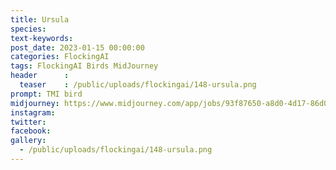 ```yaml
---
title: Ursula
species: 
text-keywords: 
post_date: 2023-01-15 00:00:00
categories: FlockingAI
tags: FlockingAI Birds MidJourney 
header      :
  teaser    : /public/uploads/flockingai/148-ursula.png
prompt: TMI bird
midjourney: https://www.midjourney.com/app/jobs/93f87650-a8d0-4d17-86d0-32bcf0c31fa0
instagram: 
twitter: 
facebook: 
gallery: 
  - /public/uploads/flockingai/148-ursula.png
---
```


